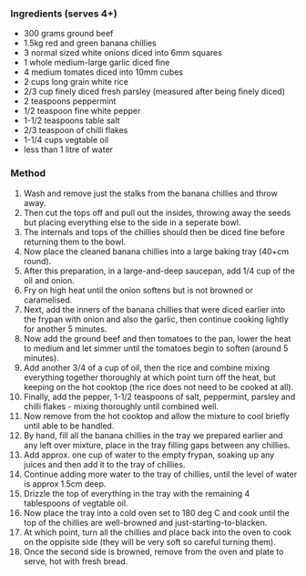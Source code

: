 ### Ingredients (serves 4+)

* 300 grams ground beef
* 1.5kg red and green banana chillies
* 3 normal sized white onions diced into 6mm squares
* 1 whole medium-large garlic diced fine
* 4 medium tomates diced into 10mm cubes
* 2 cups long grain white rice
* 2/3 cup finely diced fresh parsley (measured after being finely diced)
* 2 teaspoons peppermint
* 1/2 teaspoon fine white pepper
* 1-1/2 teaspoons table salt
* 2/3 teaspoon of chilli flakes
* 1-1/4 cups vegtable oil
* less than 1 litre of water


### Method

1. Wash and remove just the stalks from the banana chillies and throw away.
1. Then cut the tops off and pull out the insides, throwing away the seeds but placing everything else to the side in a seperate bowl.
1. The internals and tops of the chillies should then be diced fine before returning them to the bowl.
1. Now place the cleaned banana chillies into a large baking tray (40+cm round).
1. After this preparation, in a large-and-deep saucepan, add 1/4 cup of the oil and onion.
1. Fry on high heat until the onion softens but is not browned or caramelised.
1. Next, add the inners of the banana chillies that were diced earlier into the frypan with onion and also the garlic, then continue cooking lightly for another 5 minutes.
1. Now add the ground beef and then tomatoes to the pan, lower the heat to medium and let simmer until the tomatoes begin to soften (around 5 minutes).
1. Add another 3/4 of a cup of oil, then the rice and combine mixing everything together thoroughly at which point turn off the heat, but keeping on the hot cooktop (the rice does not need to be cooked at all).
1. Finally, add the pepper, 1-1/2 teaspoons of salt, peppermint, parsley and chilli flakes - mixing thoroughly until combined well.
1. Now remove from the hot cooktop and allow the mixture to cool briefly until able to be handled.
1. By hand, fill all the banana chillies in the tray we prepared earlier and any left over mixture, place in the tray filling gaps between any chillies.
1. Add approx. one cup of water to the empty frypan, soaking up any juices and then add it to the tray of chillies.
1. Continue adding more water to the tray of chillies, until the level of water is approx 1.5cm deep.
1. Drizzle the top of everything in the tray with the remaining 4 tablespoons of vegtable oil.
1. Now place the tray into a cold oven set to 180 deg C and cook until the top of the chillies are well-browned and just-starting-to-blacken.
1. At which point, turn all the chillies and place back into the oven to cook on the oppisite side (they will be very soft so careful turning them).
1. Once the second side is browned, remove from the oven and plate to serve, hot with fresh bread.
